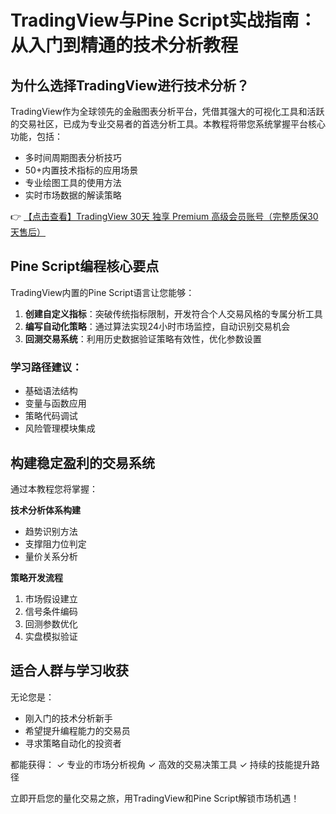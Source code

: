 # TradingView与Pine Script实战指南：从入门到精通的技术分析教程

## 为什么选择TradingView进行技术分析？

TradingView作为全球领先的金融图表分析平台，凭借其强大的可视化工具和活跃的交易社区，已成为专业交易者的首选分析工具。本教程将带您系统掌握平台核心功能，包括：

- 多时间周期图表分析技巧
- 50+内置技术指标的应用场景
- 专业绘图工具的使用方法
- 实时市场数据的解读策略

👉 [【点击查看】TradingView 30天 独享 Premium 高级会员账号（完整质保30天售后）](https://bit.ly/TradingView-Pro)

## Pine Script编程核心要点

TradingView内置的Pine Script语言让您能够：

1. **创建自定义指标**：突破传统指标限制，开发符合个人交易风格的专属分析工具
2. **编写自动化策略**：通过算法实现24小时市场监控，自动识别交易机会
3. **回测交易系统**：利用历史数据验证策略有效性，优化参数设置

### 学习路径建议：
- 基础语法结构
- 变量与函数应用
- 策略代码调试
- 风险管理模块集成

## 构建稳定盈利的交易系统

通过本教程您将掌握：

**技术分析体系构建**
- 趋势识别方法
- 支撑阻力位判定
- 量价关系分析

**策略开发流程**
1. 市场假设建立
2. 信号条件编码
3. 回测参数优化
4. 实盘模拟验证

## 适合人群与学习收获

无论您是：
- 刚入门的技术分析新手
- 希望提升编程能力的交易员
- 寻求策略自动化的投资者

都能获得：
✓ 专业的市场分析视角
✓ 高效的交易决策工具
✓ 持续的技能提升路径

立即开启您的量化交易之旅，用TradingView和Pine Script解锁市场机遇！